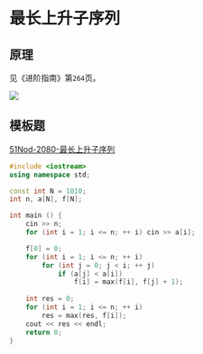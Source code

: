 # 最长上升子序列

## 原理

见《进阶指南》第`264`页。

![](/img/0041.bmp)

## 模板题

[51Nod-2080-最长上升子序列](https://vjudge.net/problem/51Nod-2080)

```cpp
#include <iostream>
using namespace std;

const int N = 1010;
int n, a[N], f[N];

int main () {
    cin >> n;
    for (int i = 1; i <= n; ++ i) cin >> a[i];

    f[0] = 0;
    for (int i = 1; i <= n; ++ i)
        for (int j = 0; j < i; ++ j)
            if (a[j] < a[i])
                f[i] = max(f[i], f[j] + 1);
    
    int res = 0;
    for (int i = 1; i <= n; ++ i)
        res = max(res, f[i]);
    cout << res << endl;
    return 0;
}
```